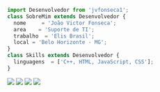 ```js
import Desenvolvedor from 'jvfonseca1';
class SobreMim extends Desenvolvedor {
  nome     = 'João Victor Fonseca';
  area    = 'Suporte de TI';
  trabalho  = 'Elis Brasil';
  local = 'Belo Horizonte - MG';
}
class Skills extends Desenvolvedor {
  linguagens  = ['C++, HTML, JavaScript, CSS'];
}
```

<p align="left">
  <a href="mailto:joao.fonseca.victor@gmail.com" alt="Gmail">
  <img src="https://img.shields.io/badge/-Gmail-FF0000?style=flat-square&labelColor=FF0000&logo=gmail&logoColor=white&link=LINK-DO-SEU-EMAIL" /></a>

  <a href="https://www.linkedin.com/in/joão-victor-fonseca-7867a9201/" alt="Linkedin">
  <img src="https://img.shields.io/badge/-Linkedin-0e76a8?style=flat-square&logo=Linkedin&logoColor=white&link=LINK-DO-SEU-LINKEDIN" /></a>

  <a href="https://api.whatsapp.com/send?phone=5538999084422&text=sua%20mensagem" alt="WhatsApp">
  <img src="https://img.shields.io/badge/-WhatsApp-25d366?style=flat-square&labelColor=25d366&logo=whatsapp&logoColor=white&link=API-DO-SEU-WHATSAPP"/></a>

  <a href="https://www.instagram.com/jvfonsseca/" alt="Instagram">
  <img src="https://img.shields.io/badge/-Instagram-DF0174?style=flat-square&labelColor=DF0174&logo=instagram&logoColor=white&link=LINK-DO-SEU-INSTAGRAM"/></a>
</p>  
